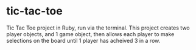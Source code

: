 # tic-tac-toe
Tic Tac Toe project in Ruby, run via the terminal. This project creates two player objects, and 1 game object, then allows each player to make selections on the board until 1 player has acheived 3 in a row.

